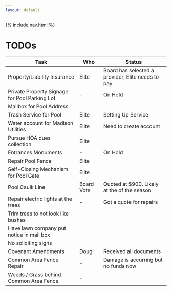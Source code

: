 ```yaml
---
layout: default
---
```


{% include nav.html %}

# TODOs

| Task | Who | Status |
| ---- | --- | ------ |
| Property/Liability Insurance | Elite | Board has selected a provider, Elite needs to pay |
| Private Property Signage for Pool Parking Lot | - | On Hold |
| Mailbox for Pool Address |
| Trash Service for Pool | Elite | Setting Up Service |
| Water account for Madison Utilities | Elite | Need to create account |
| Pursue HOA dues collection | Elite |
| Entrances Monuments | - | On Hold |
| Repair Pool Fence | Elite |
| Self-Closing Mechanism for Pool Gate | Elite |
| Pool Caulk Line | Board Vote | Quoted at $900. Likely at the of the season |
| Repair electric lights at the trees | - | Got a quote for repairs |
| Trim trees to not look like bushes |
| Have lawn company put notice in mail box |
| No soliciting signs |
| Covenant Amendments | Doug | Received all documents |
| Common Area Fence Repair | - | Damage is accurring but no funds now |
| Weeds / Grass behind Common Area Fence | - |
